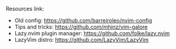 Resources link:
- Old config:               https://github.com/barreiroleo/nvim-config
- Tips and tricks:          https://github.com/mhinz/vim-galore
- Lazy.nvim plugin manager: https://github.com/folke/lazy.nvim
- LazyVim distro:           https://github.com/LazyVim/LazyVim
